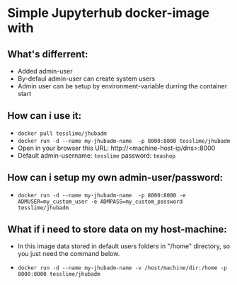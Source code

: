 # Simple Jupyterhub docker-image with
## What's differrent:

 - Added admin-user
 - By-defaul admin-user can create system users
 - Admin user can be setup by environment-variable durring the container start


## How can i use it:
- `docker pull tesslime/jhubadm `
- `docker run -d --name my-jhubadm-name  -p 8000:8000 tesslime/jhubadm`
- Open in your browser this URL: http://<machine-host-ip/dns>:8000
- Default admin-username: `tesslime` password: `teashop`

## How can i setup my own admin-user/password:
- `docker run -d --name my-jhubadm-name  -p 8000:8000 -e ADMUSER=my_custom_user -e ADMPASS=my_custom_password tesslime/jhubadm`

## What if i need to store data on my host-machine:
- In this image data stored in default users folders in "/home" directory, so you just need the command below.

- `docker run -d --name my-jhubadm-name -v /host/machine/dir:/home -p 8000:8000 tesslime/jhubadm`
